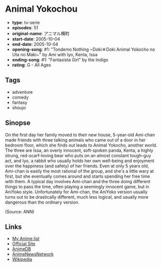 # Animal Yokochou

-   **type**: tv-serie
-   **episodes**: 51
-   **original-name**: アニマル横町
-   **start-date**: 2005-10-04
-   **end-date**: 2005-10-04
-   **opening-song**: #1: "Tondemo Nothing ~Doki☆Doki Animal Yokocho no Uta no Maki~" by Ami with Iyo, Kenta, Issa
-   **ending-song**: #1: "Fantasista Girl" by the Indigo
-   **rating**: G - All Ages

## Tags

-   adventure
-   comedy
-   fantasy
-   shoujo

## Sinopse

On the first day her family moved to their new house, 5-year-old Ami-chan made friends with three talking animals who came out of a door in her bedroom floor, which she finds out leads to Animal Yokocho, another world. The three are Issa, an overly innocent, soft-spoken panda, Kenta, a highly strung, red-scarf-loving bear who puts on an almost constant tough-guy act, and Iyo, a rabbit who usually holds her own well-being and enjoyment over the happiness (and safety) of her friends. Even at only 5 years old, Ami-chan is easily the most rational of the group, and she's a little wary at first, but she eventually comes around and starts spending her free time with them. A typical day involves Ami-chan and the three doing different things to pass the time, often playing a seemingly innocent game, but in AniYoko style. Unfortunately for Ami-chan, the AniYoko version usually turns out to be drastically different, much less logical, and usually more dangerous than the ordinary version.

(Source: ANN)

## Links

-   [My Anime list](https://myanimelist.net/anime/280/Animal_Yokochou)
-   [Official Site](http://www.tv-tokyo.co.jp/anime/aniyoko/)
-   [AnimeDB](http://anidb.info/perl-bin/animedb.pl?show=anime&aid=3562)
-   [AnimeNewsNetwork](http://www.animenewsnetwork.com/encyclopedia/anime.php?id=5793)
-   [Wikipedia](http://en.wikipedia.org/wiki/Animal_Yokochou)
